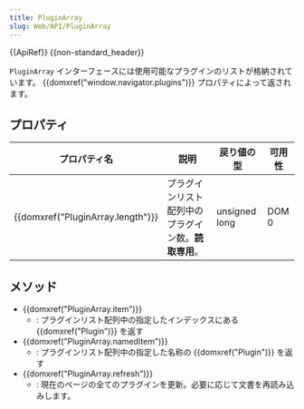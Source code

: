 ```yaml
---
title: PluginArray
slug: Web/API/PluginArray
---
```


{{ApiRef}} {{non-standard_header}}

`PluginArray` インターフェースには使用可能なプラグインのリストが格納されています。 {{domxref("window.navigator.plugins")}} プロパティによって返されます。

## プロパティ

| プロパティ名                                 | 説明                                                 | 戻り値の型    | 可用性 |
| -------------------------------------------- | ---------------------------------------------------- | ------------- | ------ |
| {{domxref("PluginArray.length")}} | プラグインリスト配列中のプラグイン数。**読取専用**。 | unsigned long | DOM 0  |

## メソッド

- {{domxref("PluginArray.item")}}
  - : プラグインリスト配列中の指定したインデックスにある {{domxref("Plugin")}} を返す
- {{domxref("PluginArray.namedItem")}}
  - : プラグインリスト配列中の指定した名称の {{domxref("Plugin")}} を返す
- {{domxref("PluginArray.refresh")}}
  - : 現在のページの全てのプラグインを更新。必要に応じて文書を再読み込みします。
